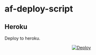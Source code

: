 # af-deploy-script

<!-- ## Railway

[![Deploy on Railway](https://railway.app/button.svg)](https://railway.app/new/template?template=)
<br> -->

## Heroku

Deploy to heroku.
<p align="center">
<a href="https://heroku.com/deploy?template=https://github.com/Kokachymon/af-deploy-script">
  <img src="https://www.herokucdn.com/deploy/button.svg" alt="Deploy">
</a>
</p>

